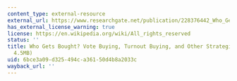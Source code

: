 ```yaml
---
content_type: external-resource
external_url: https://www.researchgate.net/publication/228376442_Who_Gets_Bought_Vote_Buying_Turnout_Buying_and_Other_Strategies
has_external_license_warning: true
license: https://en.wikipedia.org/wiki/All_rights_reserved
status: ''
title: Who Gets Bought? Vote Buying, Turnout Buying, and Other Strategies." (PDF -
  4.5MB)
uid: 6bce3a09-d325-494c-a361-50d4b8a2033c
wayback_url: ''
---
```

